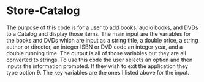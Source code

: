 # Store-Catalog
The purpose of this code is for a user to add books, audio books, and DVDs to a 
Catalog and display those items. The main input are the variables for the books
 and DVDs which are input as a string title, a double price, a string author or 
director, an integer ISBN or DVD code an integer year, and a double running 
time. The output is all of those variables but they are all converted to 
strings. To use this code the user selects an option and then inputs the 
information prompted. If they wish to exit the application they type option 9.
The key variables are the ones I listed above for the input.
